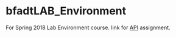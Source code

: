 # bfadtLAB_Environment
For Spring 2018 Lab Environment course.
link for [API](https://www.google.com) assignment.
